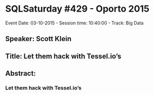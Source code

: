 # SQLSaturday #429 - Oporto 2015
Event Date: 03-10-2015 - Session time: 10:40:00 - Track: Big Data
## Speaker: Scott Klein
## Title: Let them hack with Tessel.io’s
## Abstract:
### Let them hack with Tessel.io’s
